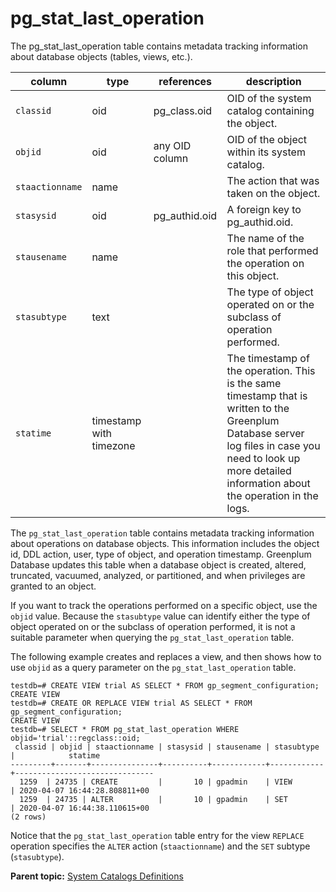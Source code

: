 # pg_stat_last_operation 

The pg\_stat\_last\_operation table contains metadata tracking information about database objects \(tables, views, etc.\).

|column|type|references|description|
|------|----|----------|-----------|
|`classid`|oid|pg\_class.oid|OID of the system catalog containing the object.|
|`objid`|oid|any OID column|OID of the object within its system catalog.|
|`staactionname`|name| |The action that was taken on the object.|
|`stasysid`|oid|pg\_authid.oid|A foreign key to pg\_authid.oid.|
|`stausename`|name| |The name of the role that performed the operation on this object.|
|`stasubtype`|text| |The type of object operated on or the subclass of operation performed.|
|`statime`|timestamp with timezone| |The timestamp of the operation. This is the same timestamp that is written to the Greenplum Database server log files in case you need to look up more detailed information about the operation in the logs.|

The `pg_stat_last_operation` table contains metadata tracking information about operations on database objects. This information includes the object id, DDL action, user, type of object, and operation timestamp. Greenplum Database updates this table when a database object is created, altered, truncated, vacuumed, analyzed, or partitioned, and when privileges are granted to an object.

If you want to track the operations performed on a specific object, use the `objid` value. Because the `stasubtype` value can identify either the type of object operated on or the subclass of operation performed, it is not a suitable parameter when querying the `pg_stat_last_operation` table.

The following example creates and replaces a view, and then shows how to use `objid` as a query parameter on the `pg_stat_last_operation` table.

```
testdb=# CREATE VIEW trial AS SELECT * FROM gp_segment_configuration;
CREATE VIEW
testdb=# CREATE OR REPLACE VIEW trial AS SELECT * FROM gp_segment_configuration;
CREATE VIEW
testdb=# SELECT * FROM pg_stat_last_operation WHERE objid='trial'::regclass::oid;
 classid | objid | staactionname | stasysid | stausename | stasubtype |            statime            
---------+-------+---------------+----------+------------+------------+-------------------------------
  1259  | 24735 | CREATE         |       10 | gpadmin    | VIEW       | 2020-04-07 16:44:28.808811+00
  1259  | 24735 | ALTER          |       10 | gpadmin    | SET        | 2020-04-07 16:44:38.110615+00
(2 rows)
```

Notice that the `pg_stat_last_operation` table entry for the view `REPLACE` operation specifies the `ALTER` action \(`staactionname`\) and the `SET` subtype \(`stasubtype`\).

**Parent topic:** [System Catalogs Definitions](../system_catalogs/catalog_ref-html.html)

